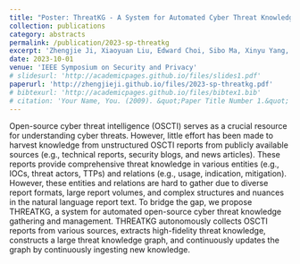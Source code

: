 ```yaml
---
title: "Poster: ThreatKG - A System for Automated Cyber Threat Knowledge Gathering and Management"
collection: publications
category: abstracts
permalink: /publication/2023-sp-threatkg
excerpt: 'Zhengjie Ji, Xiaoyuan Liu, Edward Choi, Sibo Ma, Xinyu Yang, Dawn Song, Peng Gao.'
date: 2023-10-01
venue: 'IEEE Symposium on Security and Privacy'
# slidesurl: 'http://academicpages.github.io/files/slides1.pdf'
paperurl: 'http://zhengjieji.github.io/files/2023-sp-threatkg.pdf'
# bibtexurl: 'http://academicpages.github.io/files/bibtex1.bib'
# citation: 'Your Name, You. (2009). &quot;Paper Title Number 1.&quot; <i>Journal 1</i>. 1(1).'
---
```

Open-source cyber threat intelligence (OSCTI) serves as a crucial resource for understanding cyber threats. However, little effort has been made to harvest knowledge from unstructured OSCTI reports from publicly available sources (e.g., technical reports, security blogs, and news articles). These reports provide comprehensive threat knowledge in various entities (e.g., IOCs, threat actors, TTPs) and relations (e.g., usage, indication, mitigation). However, these entities and relations are hard to gather due to diverse report formats, large report volumes, and complex structures and nuances in the natural language report text. To bridge the gap, we propose THREATKG, a system for automated open-source cyber threat knowledge gathering and management. THREATKG autonomously collects OSCTI reports from various sources, extracts high-fidelity threat knowledge, constructs a large threat knowledge graph, and continuously updates the graph by continuously ingesting new knowledge.
